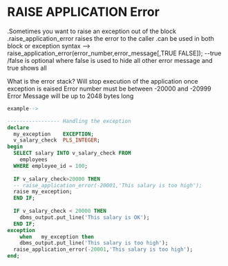 # RAISE APPLICATION Error

.Sometimes you want to raise an exception out of the block
.raise_application_error raises the error to the caller
.can be used in both block or exception
syntax --> raise_application_error(error_number,error_message[,TRUE FALSE]); --true /false is optional where false is used to hide all other error message and              true     shows all

What is the error stack? 
Will stop execution of the application once exception is eaised
Error number must be between -20000 and -20999 
Error Message will be up to 2048 bytes long
```sql
example-->

----------------- Handling the exception
declare
  my_exception    EXCEPTION;
  v_salary_check  PLS_INTEGER;
begin
  SELECT salary INTO v_salary_check FROM
    employees
  WHERE employee_id = 100;
  
  IF v_salary_check>20000 THEN
  -- raise_application_error(-20001,'This salary is too high');
  raise my_exception;
  END IF;
  
  IF v_salary_check < 20000 THEN
    dbms_output.put_line('This salary is OK');
  END IF;
exception
    when   my_exception then
    dbms_output.put_line('This salary is too high');
  raise_application_error(-20001,'This salary is too high');
end;
```
